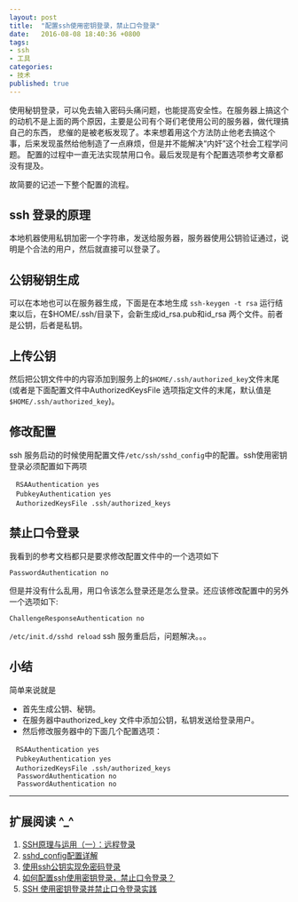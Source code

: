 ```yaml
---
layout: post
title:  "配置ssh使用密钥登录，禁止口令登录"
date:   2016-08-08 18:40:36 +0800
tags:
- ssh
- 工具
categories: 
- 技术
published: true
---
```



使用秘钥登录，可以免去输入密码头痛问题，也能提高安全性。在服务器上搞这个的动机不是上面的两个原因，主要是公司有个哥们老使用公司的服务器，做代理搞自己的东西，
悲催的是被老板发现了。本来想着用这个方法防止他老去搞这个事，后来发现虽然给他制造了一点麻烦，但是并不能解决“内奸”这个社会工程学问题。
配置的过程中一直无法实现禁用口令。最后发现是有个配置选项参考文章都没有提及。

故简要的记述一下整个配置的流程。

## ssh 登录的原理

本地机器使用私钥加密一个字符串，发送给服务器，服务器使用公钥验证通过，说明是个合法的用户，然后就直接可以登录了。

## 公钥秘钥生成

可以在本地也可以在服务器生成，下面是在本地生成
`ssh-keygen -t rsa` 运行结束以后，在$HOME/.ssh/目录下，会新生成id_rsa.pub和id_rsa 两个文件。前者是公钥，后者是私钥。
## 上传公钥
然后把公钥文件中的内容添加到服务上的`$HOME/.ssh/authorized_key`文件末尾(或者是下面配置文件中AuthorizedKeysFile 选项指定文件的末尾，默认值是`$HOME/.ssh/authorized_key`)。

## 修改配置

ssh 服务启动的时候使用配置文件`/etc/ssh/sshd_config`中的配置。ssh使用密钥登录必须配置如下两项

```shell
　RSAAuthentication yes
　PubkeyAuthentication yes
　AuthorizedKeysFile .ssh/authorized_keys
```

## 禁止口令登录
我看到的参考文档都只是要求修改配置文件中的一个选项如下

`PasswordAuthentication no`

但是并没有什么乱用，用口令该怎么登录还是怎么登录。还应该修改配置中的另外一个选项如下:

`ChallengeResponseAuthentication no`

`/etc/init.d/sshd reload` ssh 服务重启后，问题解决。。。

## 小结

简单来说就是

- 首先生成公钥、秘钥。
- 在服务器中authorized_key 文件中添加公钥，私钥发送给登录用户。
- 然后修改服务器中的下面几个配置选项：

```shell
　RSAAuthentication yes
　PubkeyAuthentication yes
　AuthorizedKeysFile .ssh/authorized_keys
  PasswordAuthentication no
  PasswordAuthentication no
```
 

----

## 扩展阅读 ^_^

1. [SSH原理与运用（一）：远程登录](http://www.ruanyifeng.com/blog/2011/12/ssh_remote_login.html)
1. [sshd_config配置详解](http://www.2cto.com/os/201401/272738.html)
1. [使用ssh公钥实现免密码登录](http://blog.chinaunix.net/uid-10540984-id-313293.html?bsh_bid=228834567)
1. [如何配置ssh使用密钥登录，禁止口令登录？](http://blog.chinaunix.net/uid-8116903-id-334714.html) 
1. [SSH 使用密钥登录并禁止口令登录实践](http://www.nnbbxx.net/post-3845.html)
